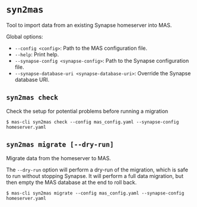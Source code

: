 # `syn2mas`

Tool to import data from an existing Synapse homeserver into MAS.

Global options:
- `--config <config>`: Path to the MAS configuration file.
- `--help`: Print help.
- `--synapse-config <synapse-config>`: Path to the Synapse configuration file.
- `--synapse-database-uri <synapse-database-uri>`: Override the Synapse database URI.

## `syn2mas check`

Check the setup for potential problems before running a migration

```console
$ mas-cli syn2mas check --config mas_config.yaml --synapse-config homeserver.yaml
```

## `syn2mas migrate [--dry-run]`

Migrate data from the homeserver to MAS.

The `--dry-run` option will perform a dry-run of the migration, which is safe to run without stopping Synapse.
It will perform a full data migration, but then empty the MAS database at the end to roll back.


```console
$ mas-cli syn2mas migrate --config mas_config.yaml --synapse-config homeserver.yaml
```
